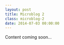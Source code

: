 ```yaml
---
layout: post
title: Microblog 2
class: microblog-2
date: 2014-07-03 00:00:00
---
```


Content coming soon&hellip;
